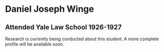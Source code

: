 # Daniel Joseph Winge
## Attended Yale Law School 1926-1927

Research is currently being conducted about this student. A more complete profile will be available soon.
